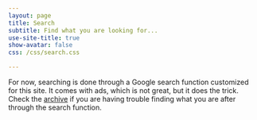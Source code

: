 ```yaml
---
layout: page
title: Search
subtitle: Find what you are looking for...
use-site-title: true
show-avatar: false
css: /css/search.css

---
```


For now, searching is done through a Google search function customized for this site. It comes
with ads, which is not great, but it does the trick. Check the [archive](/archive/) if you are having
trouble finding what you are after through the search function.

<div id="google-custom-search">
<script>
  (function() {
    var cx = '008751022318489805044:9afylpxpz4g';
    var gcse = document.createElement('script');
    gcse.type = 'text/javascript';
    gcse.async = true;
    gcse.src = 'https://cse.google.com/cse.js?cx=' + cx;
    var s = document.getElementsByTagName('script')[0];
    s.parentNode.insertBefore(gcse, s);
  })();
</script>
<gcse:searchbox></gcse:searchbox>
<gcse:searchresults></gcse:searchresults>
</div>